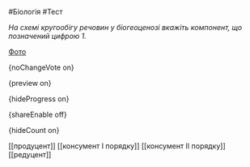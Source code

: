 #Біологія #Тест

*На схемі кругообігу речовин у біогеоценозі вкажіть компонент, що позначений цифрою 1.*

[Фото](https://zno.osvita.ua//doc/images/znotest/24/2486/46_.jpg)

{noChangeVote on}

{preview on}

{hideProgress on}

{shareEnable off}

{hideCount on}

[[продуцент]]
[[консумент І порядку]]
[[консумент ІІ порядку]]
[[редуцент]]
